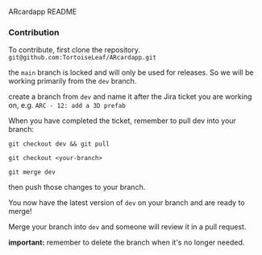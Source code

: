 ARcardapp README

### Contribution

To contribute, first clone the repository.
`git@github.com:TortoiseLeaf/ARcardapp.git`

the `main` branch is locked and will only be used for releases. So we will be working primarily from the `dev` branch.

create a branch from `dev` and name it after the Jira ticket you are working on, e.g. `ARC - 12: add a 3D prefab`

When you have completed the ticket, remember to pull dev into your branch:

`git checkout dev && git pull`

`git checkout <your-branch>`

`git merge dev`


then push those changes to your branch. 

You now have the latest version of `dev` on your branch and are ready to merge! 

Merge your branch into `dev` and someone will review it in a pull request.

**important:** remember to delete the branch when it's no longer needed.